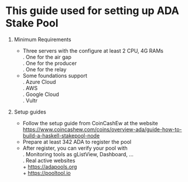 # This guide used for setting up ADA Stake Pool

1. Minimum Requirements
   - Three servers with the configure at least 2 CPU, 4G RAMs<br/>
            . One for the air gap<br/>
            . One for the producer</br>
            . One for the relay<br>
   - Some foundations support<br/>
            . Azure Cloud</br>
            . AWS</br>
            . Google Cloud</br>
            . Vultr</br>

2. Setup guides
    - Follow the setup guide from CoinCashEw at the website<br/>
    https://www.coincashew.com/coins/overview-ada/guide-how-to-build-a-haskell-stakepool-node
    - Prepare at least 342 ADA to register the pool
    - After register, you can verify your pool with</br>
        . Monitoring tools as gListView, Dashboard, ...</br>
        . Real active websites</br>
          + https://adapools.org</br>
          + https://pooltool.io</br>

                  
                    
            
        
        
    
    
            
     
    
            
            